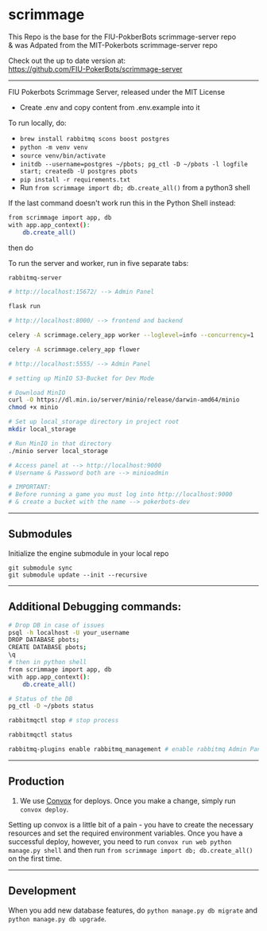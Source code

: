 # scrimmage

This Repo is the base for the FIU-PokberBots scrimmage-server repo  
& was Adpated from the MIT-Pokerbots scrimmage-server repo
  
Check out the up to date version at:  
https://github.com/FIU-PokerBots/scrimmage-server 

---

FIU Pokerbots Scrimmage Server, released under the MIT License

- Create .env and copy content from .env.example into it

To run locally, do:
- `brew install rabbitmq scons boost postgres`
- `python -m venv venv`
- `source venv/bin/activate`
- `initdb --username=postgres ~/pbots; pg_ctl -D ~/pbots -l logfile start; createdb -U postgres pbots`
- `pip install -r requirements.txt`
- Run `from scrimmage import db; db.create_all()` from a python3 shell

If the last command doesn't work run this in the Python Shell instead:
```bash
from scrimmage import app, db 
with app.app_context(): 
	db.create_all()
```

then do

To run the server and worker, run in five separate tabs:

```bash
rabbitmq-server

# http://localhost:15672/ --> Admin Panel
```

```bash
flask run

# http://localhost:8000/ --> frontend and backend
```

```bash
celery -A scrimmage.celery_app worker --loglevel=info --concurrency=1
```

```bash
celery -A scrimmage.celery_app flower

# http://localhost:5555/ --> Admin Panel
```

```bash
# setting up MinIO S3-Bucket for Dev Mode

# Download MinIO
curl -O https://dl.min.io/server/minio/release/darwin-amd64/minio
chmod +x minio

# Set up local_storage directory in project root
mkdir local_storage

# Run MinIO in that directory
./minio server local_storage

# Access panel at --> http://localhost:9000
# Username & Password both are --> minioadmin

# IMPORTANT:
# Before running a game you must log into http://localhost:9000
# & create a bucket with the name --> pokerbots-dev
```
---

Submodules
----------
Initialize the engine submodule in your local repo
```
git submodule sync
git submodule update --init --recursive
```
---

Additional Debugging commands:
----------
```bash
# Drop DB in case of issues
psql -h localhost -U your_username
DROP DATABASE pbots;
CREATE DATABASE pbots;
\q
# then in python shell
from scrimmage import app, db 
with app.app_context(): 
	db.create_all()

# Status of the DB
pg_ctl -D ~/pbots status

rabbitmqctl stop # stop process

rabbitmqctl status

rabbitmq-plugins enable rabbitmq_management # enable rabbitmq Admin Panel in case you get 403 errors
```
---

Production
----------

1. We use [Convox](https://convox.com/) for deploys. Once you make a change, simply run `convox deploy`.

Setting up convox is a little bit of a pain - you have to create the necessary resources and set the required environment variables. Once you have a successful deploy, however, you need to run `convox run web python manage.py shell` and then run `from scrimmage import db; db.create_all()` on the first time.

---

Development
-----------

When you add new database features, do `python manage.py db migrate` and `python manage.py db upgrade`.
